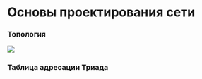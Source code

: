 # Основы проектирования сети

### Топология
![](https://github.com/devops-user/otus/blob/main/homeworks_dc/homework_03/images/topology.png)

### Таблица адресации Триада
